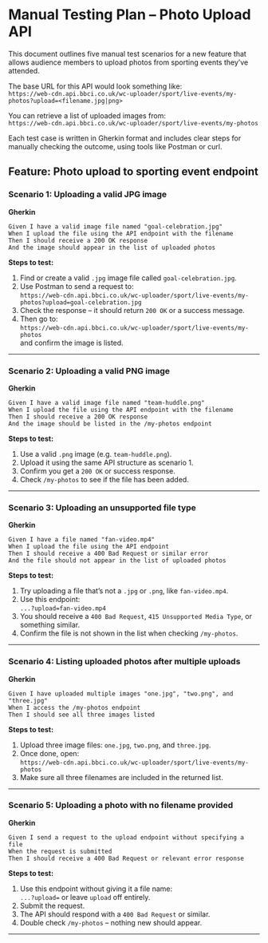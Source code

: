 # Manual Testing Plan – Photo Upload API

This document outlines five manual test scenarios for a new feature that allows audience members to upload photos from sporting events they’ve attended.

The base URL for this API would look something like:  
`https://web-cdn.api.bbci.co.uk/wc-uploader/sport/live-events/my-photos?upload=<filename.jpg|png>`

You can retrieve a list of uploaded images from:  
`https://web-cdn.api.bbci.co.uk/wc-uploader/sport/live-events/my-photos`

Each test case is written in Gherkin format and includes clear steps for manually checking the outcome, using tools like Postman or curl.

## Feature: Photo upload to sporting event endpoint

### Scenario 1: Uploading a valid JPG image

**Gherkin**

```
Given I have a valid image file named "goal-celebration.jpg"
When I upload the file using the API endpoint with the filename
Then I should receive a 200 OK response
And the image should appear in the list of uploaded photos
```

**Steps to test:**

1. Find or create a valid `.jpg` image file called `goal-celebration.jpg`.
2. Use Postman to send a request to:  
   `https://web-cdn.api.bbci.co.uk/wc-uploader/sport/live-events/my-photos?upload=goal-celebration.jpg`
3. Check the response – it should return `200 OK` or a success message.
4. Then go to:  
   `https://web-cdn.api.bbci.co.uk/wc-uploader/sport/live-events/my-photos`  
   and confirm the image is listed.

---

### Scenario 2: Uploading a valid PNG image

**Gherkin**

```
Given I have a valid image file named "team-huddle.png"
When I upload the file using the API endpoint with the filename
Then I should receive a 200 OK response
And the image should be listed in the /my-photos endpoint
```

**Steps to test:**

1. Use a valid `.png` image (e.g. `team-huddle.png`).
2. Upload it using the same API structure as scenario 1.
3. Confirm you get a `200 OK` or success response.
4. Check `/my-photos` to see if the file has been added.

---

### Scenario 3: Uploading an unsupported file type

**Gherkin**

```
Given I have a file named "fan-video.mp4"
When I upload the file using the API endpoint
Then I should receive a 400 Bad Request or similar error
And the file should not appear in the list of uploaded photos
```

**Steps to test:**

1. Try uploading a file that’s not a `.jpg` or `.png`, like `fan-video.mp4`.
2. Use this endpoint:  
   `...?upload=fan-video.mp4`
3. You should receive a `400 Bad Request`, `415 Unsupported Media Type`, or something similar.
4. Confirm the file is not shown in the list when checking `/my-photos`.

---

### Scenario 4: Listing uploaded photos after multiple uploads

**Gherkin**

```
Given I have uploaded multiple images "one.jpg", "two.png", and "three.jpg"
When I access the /my-photos endpoint
Then I should see all three images listed
```

**Steps to test:**

1. Upload three image files: `one.jpg`, `two.png`, and `three.jpg`.
2. Once done, open:  
   `https://web-cdn.api.bbci.co.uk/wc-uploader/sport/live-events/my-photos`
3. Make sure all three filenames are included in the returned list.

---

### Scenario 5: Uploading a photo with no filename provided

**Gherkin**

```
Given I send a request to the upload endpoint without specifying a file
When the request is submitted
Then I should receive a 400 Bad Request or relevant error response
```

**Steps to test:**

1. Use this endpoint without giving it a file name:  
   `...?upload=` or leave `upload` off entirely.
2. Submit the request.
3. The API should respond with a `400 Bad Request` or similar.
4. Double check `/my-photos` – nothing new should appear.

---
